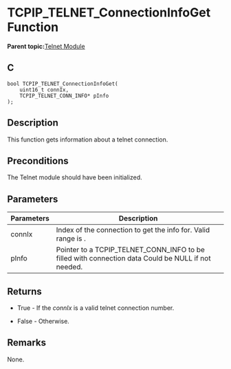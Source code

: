 # TCPIP\_TELNET\_ConnectionInfoGet Function

**Parent topic:**[Telnet Module](GUID-B0FCC6E9-74D8-443B-8F61-7317500EEFF3.md)

## C

```
bool TCPIP_TELNET_ConnectionInfoGet(
    uint16_t connIx, 
    TCPIP_TELNET_CONN_INFO* pInfo
);
```

## Description

This function gets information about a telnet connection.

## Preconditions

The Telnet module should have been initialized.

## Parameters

|Parameters|Description|
|----------|-----------|
|connIx|Index of the connection to get the info for. Valid range is .|
|pInfo|Pointer to a TCPIP\_TELNET\_CONN\_INFO to be filled with connection data Could be NULL if not needed.|

## Returns

-   True - If the *connIx* is a valid telnet connection number.

-   False - Otherwise.


## Remarks

None.

